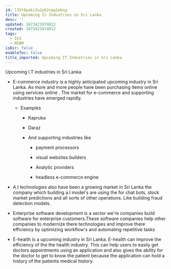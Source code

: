 ```yaml
---
id: l35t8yaki3u2y62vgq1ekng
title: Upcoming It Industries in Sri Lanka
desc: ''
updated: 1673421974012
created: 1673421974012
tags:
  - ICS
  - NIBM
isDir: false
enableToc: false
title_imported: Upcoming IT Industries in Sri Lanka
---
```


Upcoming I.T industries in Sri Lanka

-   E-commerce industry is a highly anticipated upcoming industry in Sri Lanka. As more and more people have been purchasing items online using services online . The market for e-commerce and supporting industries have emerged rapidly.

    -   Examples

        -   Kapruka

        -   Daraz

        -   And supporting industries like

            -   payment processors

            -   visual websites builders

            -   Analytic providers

            -   headless e-commerce engine


-   A.I technologies also have been a growing market in Sri Lanka the company which building a.I model's are using the for chat bots, stock market predictions and all sorts of other operations. Like building fraud detection models.


-   Enterprise software development is a sector we're companies build software for enterprise customers.These software companies help other companies to modernize there technologies and improve there efficiency by optimizing workflow's and automating repetitive tasks


-   E-health is a upcoming industry in Sri Lanka. E-health can improve the efficiency of the the health industry. This can help users to easily get doctors appointments using an application and also gives the ability for the doctor to get to know the patient because the application can hold a history of the patients medical history.

